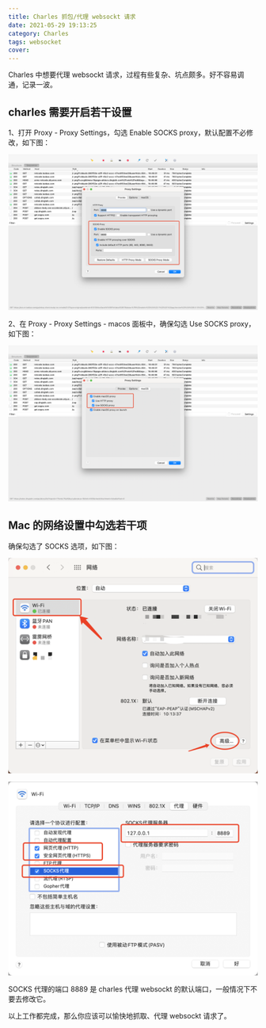 ```yaml
---
title: Charles 抓包/代理 websockt 请求
date: 2021-05-29 19:13:25
category: Charles
tags: websocket
cover:
---
```


Charles 中想要代理 websockt 请求，过程有些复杂、坑点颇多。好不容易调通，记录一波。

## charles 需要开启若干设置

1、打开 Proxy - Proxy Settings，勾选 Enable SOCKS proxy，默认配置不必修改，如下图：

![](/imgs/charles_01.png)

2、在 Proxy - Proxy Settings - macos 面板中，确保勾选 Use SOCKS proxy，如下图：

![](/imgs/charles_02.png)

## Mac 的网络设置中勾选若干项

确保勾选了 SOCKS 选项，如下图：

![](/imgs/mac_01.png)

![](/imgs/mac_02.png)

SOCKS 代理的端口 8889 是 charles 代理 websockt 的默认端口，一般情况下不要去修改它。

以上工作都完成，那么你应该可以愉快地抓取、代理 websockt 请求了。
